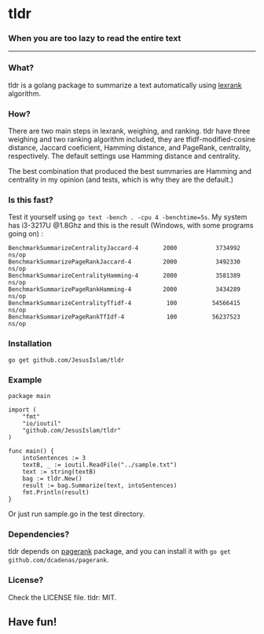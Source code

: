 # tldr
### When you are too lazy to read the entire text
------------------------------------------------------

### What?
tldr is a golang package to summarize a text automatically using [lexrank](http://www.cs.cmu.edu/afs/cs/project/jair/pub/volume22/erkan04a-html/erkan04a.html) algorithm.

### How?
There are two main steps in lexrank, weighing, and ranking. tldr have three weighing and two ranking algorithm included, they are tfidf-modified-cosine distance, Jaccard coeficient, Hamming distance, and PageRank, centrality, respectively. The default settings use Hamming distance and centrality.

The best combination that produced the best summaries are Hamming and centrality in my opinion (and tests, which is why they are the default.)

### Is this fast?
Test it yourself using `go text -bench . -cpu 4 -benchtime=5s`. 
My system has i3-3217U @1.8Ghz and this is the result (Windows, with some programs going on) :
```
BenchmarkSummarizeCentralityJaccard-4       2000           3734992 ns/op
BenchmarkSummarizePageRankJaccard-4         2000           3492330 ns/op
BenchmarkSummarizeCentralityHamming-4       2000           3581389 ns/op
BenchmarkSummarizePageRankHamming-4         2000           3434289 ns/op
BenchmarkSummarizeCentralityTfidf-4          100          54566415 ns/op
BenchmarkSummarizePageRankTfIdf-4            100          56237523 ns/op
``` 

### Installation
`go get github.com/JesusIslam/tldr`

### Example

```
package main

import (
	"fmt"
	"io/ioutil"
	"github.com/JesusIslam/tldr"
)

func main() {
	intoSentences := 3
	textB, _ := ioutil.ReadFile("../sample.txt")
	text := string(textB)
	bag := tldr.New()
	result := bag.Summarize(text, intoSentences)
	fmt.Println(result)
}
```

Or just run sample.go in the test directory.

### Dependencies?
tldr depends on [pagerank](https://github.com/dcadenas/pagerank) package, and you can install it with `go get github.com/dcadenas/pagerank`.

### License?
Check the LICENSE file. tldr: MIT.

## Have fun!